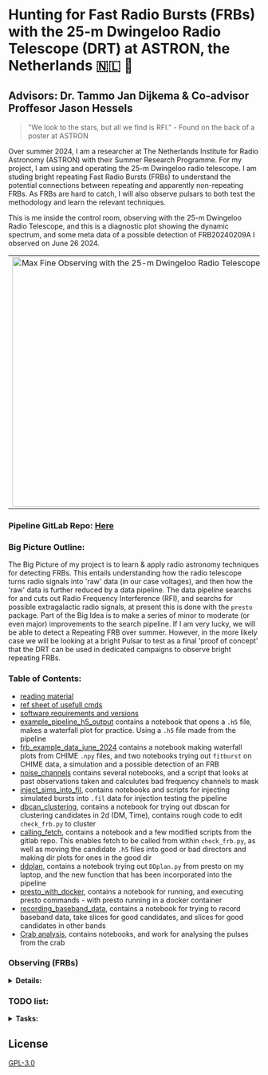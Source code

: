 # Hunting for Fast Radio Bursts (FRBs) with the 25-m Dwingeloo Radio Telescope (DRT) at ASTRON, the Netherlands 🇳🇱 📡
## Advisors: Dr. Tammo Jan Dijkema & Co-advisor Proffesor Jason Hessels

> "We look to the stars, but all we find is RFI." - Found on the back of a poster at ASTRON

Over summer 2024, I am a researcher at The Netherlands Institute for Radio Astronomy (ASTRON) with their Summer Research Programme. For my project, I am using and operating the 25-m Dwingeloo radio telescope. I am studing bright repeating Fast Radio Bursts (FRBs) to understand the potential connections between repeating and apparently non-repeating FRBs. As FRBs are hard to catch, I will also observe pulsars to both test the methodology and learn the relevant techniques.

This is me inside the control room, observing with the 25-m Dwingeloo Radio Telescope, and this is a diagnostic plot showing the dynamic spectrum, and some meta data of a possible detection of FRB20240209A I observed on June 26 2024.
<table>
  <tr>
    <td style="text-align: center;">
      <img src="https://afinemax.github.io/afinemax1/images/max_25m_1.jpg" alt="Max Fine Observing with the 25-m Dwingeloo Radio Telescope" width="500">
    </td>
    <td style="text-align: center;">
      <img src="https://afinemax.github.io/afinemax1/images/FRB20240209A_L1_Band_2024_06_26_10_33_18_tcand_297.8789500_dm_183.0_snr_6.1bandpass_corr.png" alt="Diagnostic Plot of a possible detection of FRB20240209A Observed on June 26 2024 by Max Fine" width="500">
    </td>
  </tr>
</table>

### Pipeline GitLab Repo: [Here](https://gitlab.camras.nl/dijkema/frbscripts)

### Big Picture Outline:

The Big Picture of my project is to learn & apply radio astronomy techniques for detecting FRBs. This entails understanding how the radio telescope turns radio signals into 'raw' data (in our case voltages), and then how the 'raw' data is further reduced by a data pipeline. The data pipeline searchs for and cuts out Radio Frequency Interference (RFI), and searchs for possible extragalactic radio signals, at present this is done with the `presto` package.  Part of the Big Idea is to make a series of minor to moderate (or even major) improvements to the search pipeline. If I am very lucky, we will be able to detect a Repeating FRB over summer. However, in the more likely case we will be looking at a bright Pulsar to test as a final 'proof of concept' that the DRT can be used in dedicated campaigns to observe bright repeating FRBs.     

### Table of Contents:
* [reading material](https://github.com/afinemax/Astron_2024/tree/main/important_docs_and_papers)
* [ref sheet of usefull cmds](https://github.com/afinemax/Astron_2024/blob/main/ref_cmds.md)
* [software requirements and versions](https://github.com/afinemax/Astron_2024/blob/main/astron_research_2024.yml)
* [example_pipeline_h5_output](https://github.com/afinemax/Astron_2024/tree/main/example_pipeline__h5_output) contains a notebook that opens a `.h5` file, makes a waterfall plot for practice. Using a `.h5` file made from the pipeline
* [frb_example_data_june_2024](https://github.com/afinemax/Astron_2024/tree/main/frb_example_data_june_2024) contains a notebook making waterfall plots from CHIME `.npy` files, and two notebooks trying out `fitburst` on CHIME data, a simulation and a possible detection of an FRB
* [noise_channels](https://github.com/afinemax/Astron_2024/tree/main/noise_channels) contains several notebooks, and a script that looks at past observations taken and calculutes bad frequency channels to mask
* [inject_sims_into_fil](https://github.com/afinemax/Astron_2024/tree/main/inject_sims_into_fil), contains notebooks and scripts for injecting simulated bursts into `.fil` data for injection testing the pipeline
* [dbcan_clustering](https://github.com/afinemax/Astron_2024/tree/main/dbscan_clustering), contains a notebook for trying out dbscan for clustering candidates in 2d (DM, Time), contains rough code to edit `check_frb.py` to cluster
* [calling_fetch](https://github.com/afinemax/Astron_2024/tree/main/calling_fetch), contains a notebook and a few modified scripts from the gitlab repo. This enables fetch to be called from within `check_frb.py`, as well as moving the candidate `.h5` files into good or bad directors and making dir plots for ones in the good dir
* [ddplan](https://github.com/afinemax/Astron_2024/tree/main/ddplan), contains a notebook trying out `DDplan.py` from presto on my laptop, and the new function that has been incorporated into the pipeline 
* [presto_with_docker](https://github.com/afinemax/Astron_2024/tree/main/running_presto_with_docker), contains a notebook for running, and executing presto commands - with presto running in a docker container 
* [recording_baseband_data](https://github.com/afinemax/Astron_2024/tree/main/recording_baseband_data), contains a notebook for trying to record baseband data, take slices for good candidates, and slices for good candidates in other bands
* [Crab analysis](https://github.com/afinemax/Astron_2024/tree/main/crab_analysis), contains notebooks, and work for analysing the pulses from the crab
### Observing (FRBs)
<details>
  <summary><strong>Details:</strong></summary>

### Data Releases:
* If you want any data, just contact me
* [Crab giant pulse detected with the Dwingeloo radio telescope on 2024-07-30](https://zenodo.org/records/13143544)


### Currently Observing:

####  FRB20240619D:
- See [ATel #16690, detected by MeerKat](https://www.astronomerstelegram.org/?read=16690) and [ATel #16732, detected by Westerbork](https://www.astronomerstelegram.org/?read=16732)
- Expected DM: 465 (pc/cm^3)
- Expected Ra, Dec: 297.37, -25.21 (deg)
- We have limited observation time, typically its up ~23:00 - 04:00, I have to be physically in the telescope to take data...
- I have done a few nights, but no luck yet :((


#### FRB20240316A
- See [ATel #16737 , detected by CHIME](https://www.astronomerstelegram.org/?read=16734)
- Expected DM: 351 (pc/cm^3)
- Expected Ra, Dec: 354.58, 32.38


### Previosuly Observing:

#### FRB20240209A:

- See [ATel#16670 by Vishwangi Shah (McGill University) on behalf of the CHIME/FRB Collaboration](https://www.astronomerstelegram.org/?findmsg)
- Expected DM: 176 (pc/cm^3)
- Expected RA, Dec: 289.91, 86.06 (deg)
- Observing Cadence: Typically ~07:00-10:00, 11:00-15:00 (UTC) Monday to Friday (I have to be physically in the telescope
- Total of around 200 hours on target. Stopped observing around the 16th of July.



</details>

### TODO list:

<details>
  <summary><strong>Tasks:</strong></summary>

  ### Completed:
  - [x] Understand how FRB signals from space turn into dynamic spectra. See [flowchart](https://github.com/afinemax/Astron_2024/blob/main/flow_charts/frb_to_dynamic_spectra.pdf).
  - [x] Learn how to operate the 25-m Dwingeloo Radio Telescope.
  - [x] Learn how to use [Presto](https://github.com/scottransom/presto) for single pulse searches and RFI removal.
  - [x] Learn how the current pipeline works (`check_frb.py`). See [flowchart](https://github.com/afinemax/Astron_2024/blob/main/flow_charts/fil_to_dynamic_spectra.pdf).
    - Pipeline GitLab repo: [here](https://gitlab.camras.nl/dijkema/frbscripts)
    - My version of the pipeline: [here](https://github.com/afinemax/frbscripts)
    - [x] Create a file of known bad frequency channels to mask.
    - [x] Modify `start_frb.sh` & `check_frb.py` scripts to load from a catalog file instead of hardcoded sources.
  - [x] Learn how [Fetch](https://github.com/devanshkv/fetch) works and implement it into the pipeline.
    - Fetch is installed and working on Uranus!
  - [x] Learn how [TransientX](https://github.com/ypmen/TransientX) works.
  - [x] Understand what Burst Parameters can be observed & measured directly, and which ones can be inferred.
	- List out model components from FITBURST, polarization, fluence, etc.
  - [x] Understand how to use [fitburst](https://github.com/CHIMEFRB/fitburst).
  - [x] Compare pipeline outputs when using the `--ignorechan` flag in  `check_frb.py`
  - [x] Try using `fitburst` on the CHIME data I have, simulated data, and my possible detection of FRB20240209A.
  - [x] Try a clustering algorithm for reducing the total number of candidates (e.g. DBSCAN).
  - [x] Implement dbscan clustering into `check_frb.py`
	- Reduces number of candidates by ~ the number of DM trials
  - [x] Modify the scrits to record observations on Uranus (instead of Mercurius)
	- Paul, and Tammo did this, plugging in some cabels and running a data stream from mercurius to uranus
	- can record L and P bands directly onto Uranus
  - [x] Modify `check_frb.py` to run `fetch`, and move the files into the good and bad dirs, make diagnostic `.png`s
  - [x] Add back log file for candidates
	- Added a `#header`
  - [x] Added a log file for pipeline crashes
  - [x] Added observing time, and number of good candidates to `frb_dashboard.py`
  - [x] Work on making the pipeline run in real time
        - [x] Modify storage location of `.fil` files from `/date` to `/date/>bandname<` for runnning the pipeline in real time
                - [x] Modify `frb_dashboard.py` for the new file organization
        - [x] Make a `good` dir to hold all the good `.h5` and `.png` files located at `/date/good`
- [x] Figure out what causes the pipeline to crash, and adjust the number of CPU cores as needed 
        - [x] `dashboard.py` was using all the CPUS... fixed
        - [x] Limit GPU to one call of `fetch`
        - Good CPU limit seems around 12 per band?, No noticable increase after this
        - Still crashes, L1 and L2 recording seems unstable




  ### In Progress:
  - [ ] Implement [TransientX](https://github.com/ypmen/TransientX) into the pipeline.
	- Waiting for it to be installed on Uranus.
  - [ ] Double Check `if` statments for `--ignorechan` option in `check_frb.py` 
  - [x] Look into making simulated, injecting simulations into `.fil` files for testing.
	- `fitburst` has a cool `simulate_burst.py` script that can simulate dedispersed or dispersed dynamic spectrums
	- [will](https://github.com/josephwkania/will/tree/master) is a simulator that can be used to inject (and extract!) simulated pulses into `.fil` files!
        - [ ] Struggling on controlling the amplitude (SNR) of the injected signal, talked to Dirk who offered advice but haven't worked on this in a while  
- [x] record raw voltages
	- [x] Understand how to record raw voltages aka baseband data
	- [x] Wrote function to slice a small chunk of data into a new file for a candidate 
	- [x] Write a function to convert arrival times for different frequency bands based on the DM
	- [x] Write function to loop through candidates, and then delete the big baseband files
        - [x] Implement into pipeline
	- [x] Added storage on ram disk to `frb_dashboard.py`
	- [ ] Test
  - [ ] Read how the `single_pulse_search` works in `presto`, and how it determines the SNR
        - How it determines SNR
        - what time it uses for the time of the candidate (center, top of band)
        - How many, and what size time boxcars in the search

- [x] Analysis of the Crab Pulsar (see [Crab analysis](https://github.com/afinemax/Astron_2024/tree/main/crab_analysis):
	- Make plots of SNR, Fluence, $E_{\nu}$ for the crab over many hours of observations
	- Compare to 2019, 2024 Crab paper, and Nature Paper
	- Addtionaly make some stastical plots of the Crab in the different Bands
	
 
  ### To Do: 
  - [ ] Write documenation for pipelines, new flowcharts
  - [ ] Understand what Paul and Tammo did to have the data record on Uranus
  - [ ] write an introduction section on `FRBS`, the DRT, and our observational parameters (bandwidth, devices, data points per second etc)
  - [ ] Fill in black boxes in the flowcharts.
	- Look into how `presto` actually removes RFI and finds pulses.
        - Look into how candidates are extracted from the `.fil` file.
  - [ ] Make a 'hip' mastodon bot to display the pngs from the good candidates
	- [ ] maybe make the pngs nan out detected RFI  
  - [ ] Make a script to make `.h5` files with full resolution for a good fetch candidate.
  - [ ] Injection testing the pipeline.
  - [ ] Test the pipeline on Crab or Pulsar and compare the number of recovered vs. missed bursts.
  	- This would be a good test for our clustering methodology as well. 
  - [ ] Combine data with other telescopes to measure fringes/localization.
  - [ ] Maybe make a docker container version of the pipeline.
  - [ ] Read more FRB papers.
  - [ ] Make nicely formatted documentation for the pipeline. 
  - [ ] Understand what happens when intra-channel Dispersion is dominate. 
  - [ ] Understand how our FRB search and CHIME's differ, IE with many antennas .
  - [ ] Make 'hip' popular science videos on reserach.
  - [ ] Understand Red vs White Noise.
</details>


## License

[GPL-3.0](https://github.com/afinemax/Astron_2024/blob/main/LICENSE)
